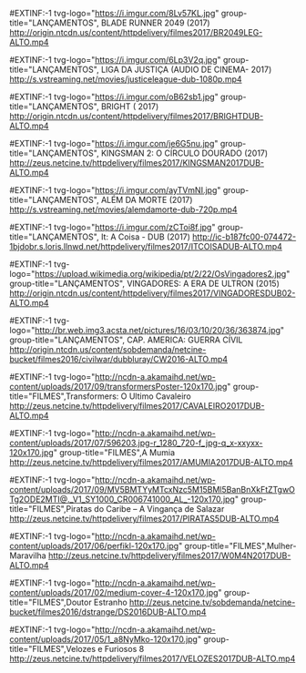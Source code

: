 
#EXTINF:-1 tvg-logo="https://i.imgur.com/8Lv57KL.jpg" group-title="LANÇAMENTOS", BLADE RUNNER 2049 (2017)
http://origin.ntcdn.us/content/httpdelivery/filmes2017/BR2049LEG-ALTO.mp4

#EXTINF:-1 tvg-logo="https://i.imgur.com/6Lp3V2q.jpg" group-title="LANÇAMENTOS", LIGA DA JUSTIÇA (AUDIO DE CINEMA- 2017)
http://s.vstreaming.net/movies/justiceleague-dub-1080p.mp4

#EXTINF:-1 tvg-logo="https://i.imgur.com/oB62sb1.jpg" group-title="LANÇAMENTOS", BRIGHT ( 2017)
http://origin.ntcdn.us/content/httpdelivery/filmes2017/BRIGHTDUB-ALTO.mp4

#EXTINF:-1 tvg-logo="https://i.imgur.com/je6G5nu.jpg" group-title="LANÇAMENTOS", KINGSMAN 2: O CÍRCULO DOURADO (2017)
http://zeus.netcine.tv/httpdelivery/filmes2017/KINGSMAN2017DUB-ALTO.mp4

#EXTINF:-1 tvg-logo="https://i.imgur.com/ayTVmNI.jpg" group-title="LANÇAMENTOS", ALÉM DA MORTE (2017)
http://s.vstreaming.net/movies/alemdamorte-dub-720p.mp4

#EXTINF:-1 tvg-logo="https://i.imgur.com/zCToi8f.jpg" group-title="LANÇAMENTOS", It: A Coisa - DUB  (2017) 
http://ic-b187fc00-074472-1bjdobr.s.loris.llnwd.net/httpdelivery/filmes2017/ITCOISADUB-ALTO.mp4

#EXTINF:-1 tvg-logo="https://upload.wikimedia.org/wikipedia/pt/2/22/OsVingadores2.jpg" group-title="LANÇAMENTOS", VINGADORES: A ERA DE ULTRON (2015) 
http://origin.ntcdn.us/content/httpdelivery/filmes2017/VINGADORESDUB02-ALTO.mp4

#EXTINF:-1 tvg-logo="http://br.web.img3.acsta.net/pictures/16/03/10/20/36/363874.jpg" group-title="LANÇAMENTOS", CAP. AMERICA: GUERRA CÍVIL 
http://origin.ntcdn.us/content/sobdemanda/netcine-bucket/filmes2016/civilwar/dubbluray/CW2016-ALTO.mp4

#EXTINF:-1 tvg-logo="http://ncdn-a.akamaihd.net/wp-content/uploads/2017/09/transformersPoster-120x170.jpg" group-title="FILMES",Transformers: O Ultimo Cavaleiro
http://zeus.netcine.tv/httpdelivery/filmes2017/CAVALEIRO2017DUB-ALTO.mp4

#EXTINF:-1 tvg-logo="http://ncdn-a.akamaihd.net/wp-content/uploads/2017/07/596203.jpg-r_1280_720-f_jpg-q_x-xxyxx-120x170.jpg" group-title="FILMES",A Mumia
http://zeus.netcine.tv/httpdelivery/filmes2017/AMUMIA2017DUB-ALTO.mp4

#EXTINF:-1 tvg-logo="http://ncdn-a.akamaihd.net/wp-content/uploads/2017/09/MV5BMTYyMTcxNzc5M15BMl5BanBnXkFtZTgwOTg2ODE2MTI@._V1_SY1000_CR006741000_AL_-120x170.jpg" group-title="FILMES",Piratas do Caribe – A Vingança de Salazar
http://zeus.netcine.tv/httpdelivery/filmes2017/PIRATAS5DUB-ALTO.mp4

#EXTINF:-1 tvg-logo="http://ncdn-a.akamaihd.net/wp-content/uploads/2017/06/perfikl-120x170.jpg" group-title="FILMES",Mulher-Maravilha
http://zeus.netcine.tv/httpdelivery/filmes2017/W0M4N2017DUB-ALTO.mp4

#EXTINF:-1 tvg-logo="http://ncdn-a.akamaihd.net/wp-content/uploads/2017/02/medium-cover-4-120x170.jpg" group-title="FILMES",Doutor Estranho
http://zeus.netcine.tv/sobdemanda/netcine-bucket/filmes2016/dstrange/DS2016DUB-ALTO.mp4

#EXTINF:-1 tvg-logo="http://ncdn-a.akamaihd.net/wp-content/uploads/2017/05/1_a8NyMko-120x170.jpg" group-title="FILMES",Velozes e Furiosos 8
http://zeus.netcine.tv/httpdelivery/filmes2017/VELOZES2017DUB-ALTO.mp4
